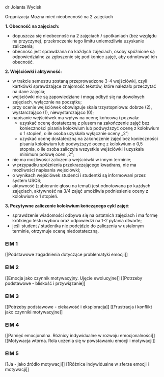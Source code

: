 dr Jolanta Wycisk

Organizacja
Można mieć nieobecność na 2 zajęciach

**1. Obecność na zajęciach:**

- dopuszcza się nieobecność na 2 zajęciach / spotkaniach (bez względu na przyczynę), przekroczenie tego limitu uniemożliwia uzyskanie zaliczenia;
- obecność jest sprawdzana na każdych zajęciach, osoby spóźnione są odpowiedzialne za zgłoszenie się pod koniec zajęć, aby odnotować ich obecność.

**2. Wejściówki i aktywność:**

- w trakcie semestru zostaną przeprowadzone 3-4 wejściówki, czyli kartkówki sprawdzające znajomość tekstów, które należało przeczytać na dane zajęcia;
- wejściówki nie są zapowiedziane i mogą odbyć się na dowolnych zajęciach, wyłącznie na początku;
- przy ocenie wejściówek obowiązuje skala trzystopniowa: dobrze (2), wystarczająco (1), niewystarczająco (0);
- napisanie wejściówek ma wpływ na ocenę końcową i pozwala:   
    - uzyskać ocenę dostateczną z plusem na zakończenie zajęć bez konieczności pisania kolokwium lub podwyższyć ocenę z kolokwium o 1 stopień, o ile osoba uzyskała wyłącznie oceny „2”;
    - uzyskać ocenę dostateczną na zakończenie zajęć bez konieczności pisania kolokwium lub podwyższyć ocenę z kolokwium o 0,5 stopnia, o ile osoba zaliczyła wszystkie wejściówki i uzyskała minimum połowę ocen „2”;
- nie ma możliwości zaliczenia wejściówki w innym terminie;
- w przypadku spóźnienia przekraczającego kwadrans, nie ma możliwości napisania wejściówki;
- o wynikach wejściówek studenci i studentki są informowani przez system USOS;
- aktywność (zabieranie głosu na temat) jest odnotowana po każdych zajęciach, aktywność na 3/4 zajęć umożliwia podniesienie oceny z kolokwium o 1 stopień.

**3. Pozytywne zaliczenie kolokwium kończącego cykl zajęć:**

- sprawdzenie wiadomości odbywa się na ostatnich zajęciach i ma formę krótkiego testu wyboru oraz odpowiedzi na 1-2 pytania otwarte;
- jeśli student / studentka nie podejdzie do zaliczenia w ustalonym terminie, otrzymuje ocenę niedostateczną.

### EIM 1
[[Podstawowe zagadnienia dotyczące problematyki emocji]]
### EIM 2
[[Emocja jako czynnik motywacyjny. Ujęcie ewolucyjne]]
[[Potrzeby podstawowe - bliskość i przywiązanie]]
### EIM 3
[[Potrzeby podstawowe - ciekawość i eksploracja]]
[[Frustracja i konflikt jako czynniki motywacyjne]]
### EIM 4
[[Pamięć emocjonalna. Różnicy indywidualne w rozwoju emocjonalności]]
[[Motywacja wtórna. Rola uczenia się w powstawaniu emocji i motywacji]]

### EIM 5
[[Ja - jako źródło motywacji]]
[[Różnice indywidualne w sferze emocji i motywacji]]


